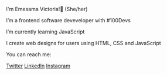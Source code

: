 I'm Emesama Victoria!👋 (She/her)

I’m a frontend software deveveloper with #100Devs

I’m currently learning JavaScript

I create web designs for users using HTML, CSS and JavaScript

You can reach me: 

[Twitter](https://mobile.twitter.com/EmesamaVictoria)
[LinkedIn](https://www.linkedin.com/in/victoria-emesama-82160a176/)
[Instagram](https://www.instagram.com/victoria_blessing-/)
